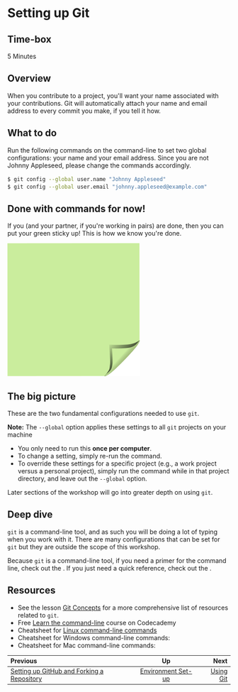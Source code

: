 <!-- begin auto-generated title section -->
# Setting up Git
<!-- end auto-generated section -->


## Time-box

5 Minutes


## Overview

When you contribute to a project, you'll want your name associated with your contributions. Git will automatically attach your name and email address to every commit you make, if you tell it how.


## What to do

Run the following commands on the command-line to set two global configurations: your name and your email address. Since you are not Johnny Appleseed, please change the commands accordingly.

```bash
$ git config --global user.name "Johnny Appleseed"
$ git config --global user.email "johnny.appleseed@example.com"
```

## Done with commands for now!

If you (and your partner, if you're working in pairs) are done, then you can put your green sticky up! This is how we know you're done.

![green sticky note](images/Sticky-Note-02-Green-300px.png)

## The big picture

These are the two fundamental configurations needed to use `git`. 

**Note:** The `--global` option applies these settings to all `git` projects on your machine  
* You only need to run this **once per computer**.  
* To change a setting, simply re-run the command.  
* To override these settings for a specific project (e.g., a work project versus a personal project), simply run the command while in that project directory, and leave out the `--global` option.

Later sections of the workshop will go into greater depth on using `git`.

## Deep dive

`git` is a command-line tool, and as such you will be doing a lot of typing when you work with it. There are many configurations that can be set for `git` but they are outside the scope of this workshop. 

Because `git` is a command-line tool, if you need a primer for the command line, check out the . If you just need a quick reference, check out the .


## Resources

* See the lesson [Git Concepts](./git_concepts.md) for a more comprehensive list of resources related to `git`.
* Free [Learn the command-line](https://www.codecademy.com/learn/learn-the-command-line) course on Codecademy
* Cheatsheet for [Linux command-line commands](https://itsfoss.com/linux-commands-cheat-sheets/)
* Cheatsheet for Windows command-line commands: 
* Cheatsheet for Mac command-line commands:

<!-- begin auto-generated nav-links section -->
| Previous | Up | Next |
|:---------|:---:|-----:|
| [Setting up GitHub and Forking a Repository](./github_setup.md) | [Environment Set-up](./environment_overview.md) | [Using Git](./git_overview.md) |
<!-- end auto-generated section -->

